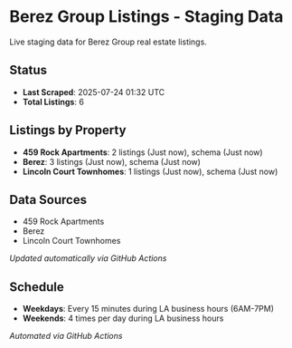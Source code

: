# Berez Group Listings - Staging Data

Live staging data for Berez Group real estate listings.

## Status

- **Last Scraped**: 2025-07-24 01:32 UTC
- **Total Listings**: 6

## Listings by Property

- **459 Rock Apartments**: 2 listings (Just now), schema (Just now)
- **Berez**: 3 listings (Just now), schema (Just now)
- **Lincoln Court Townhomes**: 1 listings (Just now), schema (Just now)

## Data Sources

- 459 Rock Apartments
- Berez
- Lincoln Court Townhomes

*Updated automatically via GitHub Actions*

## Schedule

- **Weekdays**: Every 15 minutes during LA business hours (6AM-7PM)
- **Weekends**: 4 times per day during LA business hours

*Automated via GitHub Actions*
